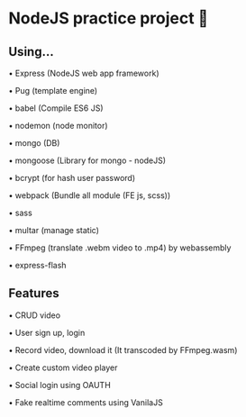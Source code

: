# NodeJS practice project  🍔


## Using...

• Express (NodeJS web app framework)

• Pug (template engine)

• babel (Compile ES6 JS)

• nodemon (node monitor)

• mongo (DB)

• mongoose (Library for mongo - nodeJS)

• bcrypt (for hash user password)

• webpack (Bundle all module (FE js, scss))

• sass

• multar (manage static)

• FFmpeg (translate .webm video to .mp4) by webassembly

• express-flash

## Features


• CRUD video

• User sign up, login

• Record video, download it (It transcoded by FFmpeg.wasm)

• Create custom video player

• Social login using OAUTH

• Fake realtime comments using VanilaJS